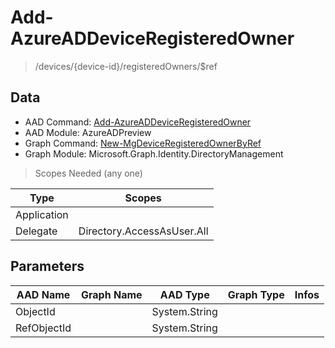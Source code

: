 # Add-AzureADDeviceRegisteredOwner

> /devices/{device-id}/registeredOwners/$ref

## Data

+ AAD Command: [Add-AzureADDeviceRegisteredOwner](https://docs.microsoft.com/en-us/powershell/module/AzureADPreview/Add-AzureADDeviceRegisteredOwner)
+ AAD Module: AzureADPreview
+ Graph Command: [New-MgDeviceRegisteredOwnerByRef](https://docs.microsoft.com/en-us/powershell/module/Microsoft.Graph.Identity.DirectoryManagement/New-MgDeviceRegisteredOwnerByRef)
+ Graph Module: Microsoft.Graph.Identity.DirectoryManagement

> Scopes Needed (any one)

|Type|Scopes|
|---|---|
|Application||
|Delegate|Directory.AccessAsUser.All|

## Parameters

|AAD Name|Graph Name|AAD Type|Graph Type|Infos|
|---|---|---|---|---|
|ObjectId||System.String|||
|RefObjectId||System.String|||

